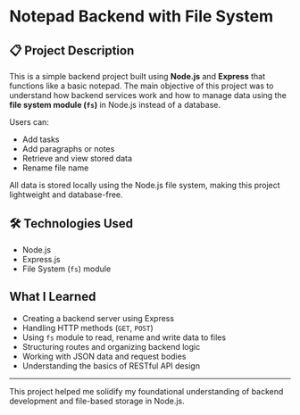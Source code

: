 # Notepad Backend with File System

## 📋 Project Description

This is a simple backend project built using **Node.js** and **Express** that functions like a basic notepad. The main objective of this project was to understand how backend services work and how to manage data using the **file system module (`fs`)** in Node.js instead of a database.

Users can:
- Add tasks
- Add paragraphs or notes
- Retrieve and view stored data
- Rename file name

All data is stored locally using the Node.js file system, making this project lightweight and database-free.

## 🛠️ Technologies Used

- Node.js
- Express.js
- File System (`fs`) module

##  What I Learned

- Creating a backend server using Express
- Handling HTTP methods (`GET`, `POST`)
- Using `fs` module to read, rename and write data to files
- Structuring routes and organizing backend logic
- Working with JSON data and request bodies
- Understanding the basics of RESTful API design

---

This project helped me solidify my foundational understanding of backend development and file-based storage in Node.js.
